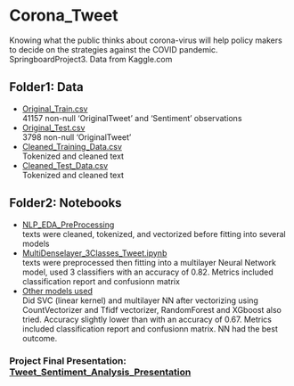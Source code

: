 # Corona_Tweet
Knowing what the public thinks about corona-virus will help policy makers to decide on the strategies against the COVID pandemic. <br>
SpringboardProject3. Data from Kaggle.com 

## Folder1: Data
<ul>
<li><a href="https://github.com/mengyanl/Corona_Tweet/blob/main/Data/Corona_NLP_train.csv" >Original_Train.csv</a></li> 41157 non-null ‘OriginalTweet’ and ‘Sentiment’ observations
<li><a href="https://github.com/mengyanl/Corona_Tweet/blob/main/Data/Corona_NLP_test.csv" >Original_Test.csv</a></li> 3798 non-null ‘OriginalTweet’
<li><a href="https://github.com/mengyanl/Corona_Tweet/blob/main/Data/ProcessedTweets" >Cleaned_Training_Data.csv</a></li> Tokenized and cleaned text
<li><a href="https://github.com/mengyanl/Corona_Tweet/blob/main/Data/ProcessedTestData" >Cleaned_Test_Data.csv</a></li> Tokenized and cleaned text
</ul>

## Folder2: Notebooks
<ul>
<li><a href="https://github.com/mengyanl/Corona_Tweet/blob/main/Notebooks/NLP_EDA_PreProcessing.ipynb" >
NLP_EDA_PreProcessing </a></li> texts were cleaned, tokenized, and vectorized before fitting into several models 
<li><a href="https://github.com/mengyanl/Corona_Tweet/blob/main/Notebooks/MultiDenselayer_3Classes_Tweet.ipynb" >
MultiDenselayer_3Classes_Tweet.ipynb </a></li> texts were preprocessed then fitting into a multilayer Neural Network model, used 3 classifiers with an accuracy of 0.82. Metrics included classification report and confusionn matrix
<li><a href="https://github.com/mengyanl/Corona_Tweet/tree/main/Notebooks/Other_Fitted_Models" > 
Other models used </a></li> Did SVC (linear kernel) and multilayer NN after vectorizing using CountVectorizer and Tfidf vectorizer, RandomForest and XGboost also tried. Accuracy slightly lower than  with an accuracy of 0.67. Metrics included classification report and confusionn matrix. NN had the best outcome.
</ul>

### Project Final Presentation: <a href="https://github.com/mengyanl/Corona_Tweet/blob/main/Presentation_Tweet_interview.pptx" >Tweet_Sentiment_Analysis_Presentation  </a>

